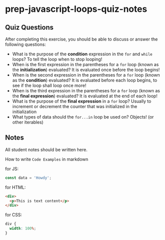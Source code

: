 # prep-javascript-loops-quiz-notes

## Quiz Questions

After completing this exercise, you should be able to discuss or answer the following questions:

- What is the purpose of the **condition** expression in the `for` and `while` loops?
  To tell the loop when to stop looping!
- When is the first expression in the parentheses for a `for` loop (known as the **initialization**) evaluated?
  It is evaluated once before the loop begins!
- When is the second expression in the parentheses for a `for` loop (known as the **condition**) evaluated?
  It is evaluated before each loop begins, to see if the loop shall loop once more!
- When is the third expression in the parentheses for a `for` loop (known as the **final expression**) evaluated?
  It is evaluated at the end of each loop!
- What is the purpose of the **final expression** in a `for` loop?
  Usually to increment or decrement the counter that was initialized in the initialization
- What types of data should the `for...in` loop be used on?
  Objects! (or other iterables)

## Notes

All student notes should be written here.

How to write `Code Examples` in markdown

for JS:

```javascript
const data = 'Howdy';
```

for HTML:

```html
<div>
  <p>This is text content</p>
</div>
```

for CSS:

```css
div {
  width: 100%;
}
```
